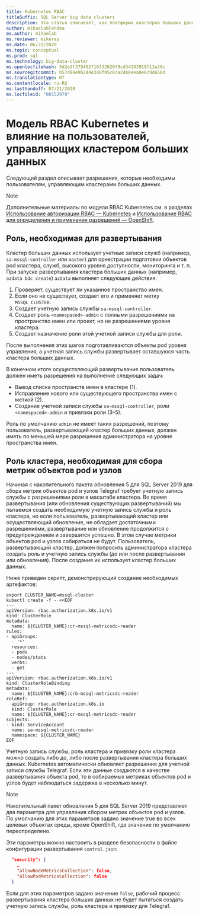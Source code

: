 ```yaml
---
title: Kubernetes RBAC
titleSuffix: SQL Server big data clusters
description: Эта статья описывает, как платформа кластеров больших данных SQL Server использует RBAC с Kubernetes.
author: mihaelablendea
ms.author: mihaelab
ms.reviewer: mikeray
ms.date: 06/22/2020
ms.topic: conceptual
ms.prod: sql
ms.technology: big-data-cluster
ms.openlocfilehash: 5d2e3f379402f16f32020f9cd34103919f13a30c
ms.sourcegitcommit: b57d98e9b2444348f95c83a24b8eea0e6c9da58d
ms.translationtype: HT
ms.contentlocale: ru-RU
ms.lasthandoff: 07/21/2020
ms.locfileid: "86552979"
---
```

# <a name="kubernetes-rbac-model--impact-on-users-managing-bdc"></a>Модель RBAC Kubernetes и влияние на пользователей, управляющих кластером больших данных

Следующий раздел описывает разрешения, которые необходимы пользователям, управляющим кластерами больших данных.

> [!NOTE]
> Дополнительные материалы по модели RBAC Kubernetes см. в разделах [Использование авторизации RBAC — Kubernetes](https://kubernetes.io/docs/reference/access-authn-authz/rbac/) и [Использование RBAC для определения и применения разрешений — OpenShift](https://docs.openshift.com/container-platform/4.4/authentication/using-rbac.html).

## <a name="role-required-for-deployment"></a>Роль, необходимая для развертывания

Кластер больших данных использует учетные записи служб (например, `sa-mssql-controller` или `master`) для оркестрации подготовки объектов pod кластера, служб, высокого уровня доступности, мониторинга и т. п. При запуске развертывания кластера больших данных (например, `azdata bdc create`) `azdata` выполняет следующие действия:

1. Проверяет, существует ли указанное пространство имен.
2. Если оно не существует, создает его и применяет метку `MSSQL_CLUSTER`.
3. Создает учетную запись службы `sa-mssql-controller`.
4. Создает роль `<namespaced>-admin` с полными разрешениями на пространство имен или проект, но не разрешениями уровня кластера.
5. Создает назначение роли этой учетной записи службы для роли.

После выполнения этих шагов подготавливаются объекты pod уровня управления, а учетная запись службы развертывает оставшуюся часть кластера больших данных.  

В конечном итоге осуществляющий развертывание пользователь должен иметь разрешения на выполнение следующих задач:

- Вывод списка пространств имен в кластере (1).
- Исправление нового или существующего пространства имен с меткой (2).
- Создание учетной записи службы `sa-mssql-controller`, роли `<namespaced>-admin` и привязки роли (3–5).

Роль по умолчанию `admin` не имеет таких разрешений, поэтому пользователь, развертывающий кластер больших данных, должен иметь по меньшей мере разрешения администратора на уровне пространства имен.

## <a name="cluster-role-required-for-pods-and-nodes-metrics-collection"></a>Роль кластера, необходимая для сбора метрик объектов pod и узлов

Начиная с накопительного пакета обновления 5 для SQL Server 2019 для сбора метрик объектов pod и узлов Telegraf требует учетную запись службы с разрешениями роли в масштабе кластера. Во время развертывания (или обновления существующих развертываний) мы пытаемся создать необходимую учетную запись службы и роль кластера, но если пользователь, развертывающий кластер или осуществляющий обновление, не обладает достаточными разрешениями, развертывание или обновление продолжится с предупреждением и завершится успешно. В этом случае метрики объектов pod и узлов собираться не будут. Пользователь, развертывающий кластер, должен попросить администратора кластера создать роль и учетную запись службы (до или после развертывания или обновления). После создания их использует кластер больших данных. 

Ниже приведен скрипт, демонстрирующий создание необходимых артефактов:

```console
export CLUSTER_NAME=mssql-cluster
kubectl create -f - <<EOF
---
apiVersion: rbac.authorization.k8s.io/v1
kind: ClusterRole
metadata:
  name: ${CLUSTER_NAME}:cr-mssql-metricsdc-reader
rules:
- apiGroups:
  - '*'
  resources:
  - pods
  - nodes/stats
  verbs:
  - get
---
apiVersion: rbac.authorization.k8s.io/v1
kind: ClusterRoleBinding
metadata:
  name: ${CLUSTER_NAME}:crb-mssql-metricsdc-reader
roleRef:
  apiGroup: rbac.authorization.k8s.io
  kind: ClusterRole
  name: ${CLUSTER_NAME}:cr-mssql-metricsdc-reader
subjects:
- kind: ServiceAccount
  name: sa-mssql-metricsdc-reader
  namespace: ${CLUSTER_NAME}
EOF
```

Учетную запись службы, роль кластера и привязку роли кластера можно создать либо до, либо после развертывания кластера больших данных. Kubernetes автоматически обновляет разрешение для учетной записи службы Telegraf. Если эти данные создаются в качестве развертывания объекта pod, то в собираемых метриках объектов pod и узлов будет наблюдаться задержка в несколько минут.

> [!NOTE]
> Накопительный пакет обновления 5 для SQL Server 2019 представляет два параметра для управления сбором метрик объектов pod и узлов. По умолчанию для этих параметров задано значение true во всех целевых объектах среды, кроме OpenShift, где значение по умолчанию переопределено. 

Эти параметры можно настроить в разделе безопасности в файле конфигурации развертывания `control.json`:

```json
  "security": {
    …
    "allowNodeMetricsCollection": false,
    "allowPodMetricsCollection": false
  }
```

Если для этих параметров задано значение `false`, рабочий процесс развертывания кластера больших данных не будет пытаться создать учетную запись службы, роль кластера и привязку для Telegraf.
